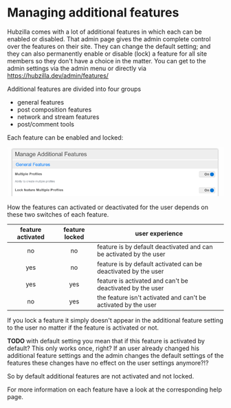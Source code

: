 # Managing additional features

Hubzilla comes with a lot of additional features in which each can be enabled or disabled. That admin page gives the admin complete control over the features on their site. They can change the default setting; and they can also permanently enable or disable (lock) a feature for all site members so they don't have a choice in the matter.
You can get to the admin settings via the admin menu or directly via https://hubzilla.dev/admin/features/

Additional features are divided into four groups
- general features
- post composition features
- network and stream features
- post/comment tools

Each feature can be enabled and locked:

![Manage features](./assets/manage_features_1.png)

How the features can activated or deactivated for the user depends on these two switches of each feature.

| feature activated | feature locked | user experience |
| :-: | :-: | - |
| no | no | feature is by default deactivated and can be activated by the user |
| yes | no | feature is by default activated can be deactivated by the user |
| yes | yes | feature is activated and can't be deactivated by the user |
| no | yes | the feature isn't activated and can't be activated by the user |

If you lock a feature it simply doesn't appear in the additional feature setting to the user no matter if the feature is activated or not.

**TODO** with default setting you mean that if this feature is activated by default? This only works once, right? If an user already changed his additional feature settings and the admin changes the default settings of the features these changes have no effect on the user settings anymore?!?

So by default additional features are not activated and not locked.

For more information on each feature have a look at the corresponding help page.
